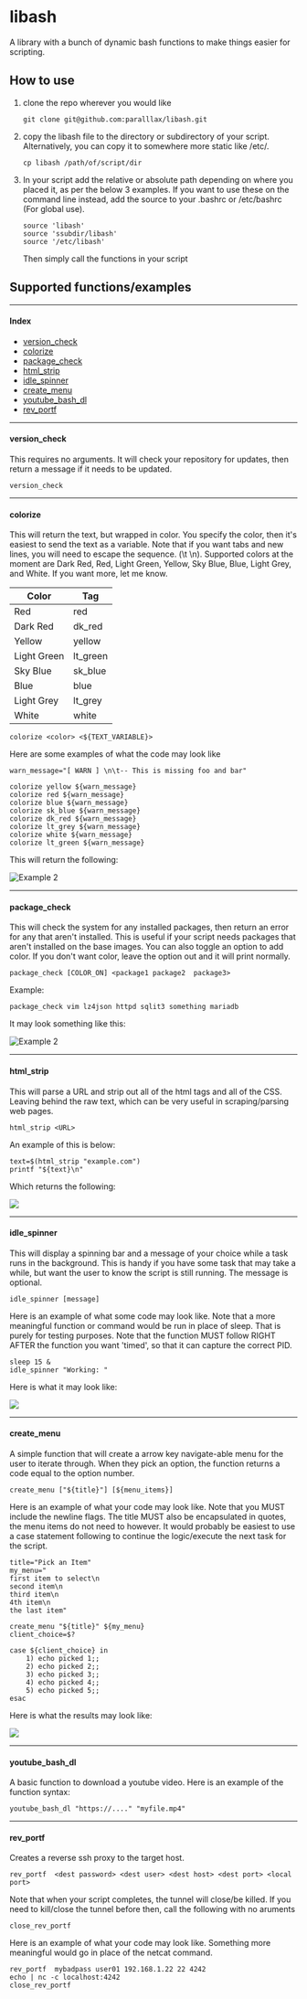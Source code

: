 # libash

A library with a bunch of dynamic bash functions to make things easier for scripting.

## How to use

1. clone the repo wherever you would like

	```
	git clone git@github.com:paralllax/libash.git
	```

2.  copy the libash file to the directory or subdirectory of your script. Alternatively, you can copy it to somewhere more static like /etc/. 

	```
	cp libash /path/of/script/dir
	```

3. In your script add the relative or absolute path depending on where you placed it, as per the below 3 examples. If you want to use these on the command line instead, add the source to your .bashrc or /etc/bashrc (For global use).

	```
	source 'libash'
	source 'ssubdir/libash'
	source '/etc/libash'
	```

	Then simply call the functions in your script


## Supported functions/examples
* * *
#### Index

 - [version_check](#version)
 - [colorize](#color)
 - [package_check](#package)
 - [html_strip](#html)
 - [idle_spinner](#idle)
 - [create_menu](#menu)
 - [youtube_bash_dl](#ytdl)
 - [rev_portf](#port)

* * *

#### version_check<a name=version></a>

This requires no arguments. It will check your repository for updates, then return a message if it needs to be updated.

```
version_check
```

* * *

#### colorize<a name=color></a>

This will return the text, but wrapped in color. You specify the color, then it's easiest to send the text as a variable. Note that if you want tabs and new lines, you will need to escape the sequence. (\t \n). Supported colors at the moment are Dark Red, Red, Light Green, Yellow, Sky Blue, Blue, Light Grey, and White. If you want more, let me know.

| Color       | Tag      |
|-------------|----------|
| Red         | red      |
| Dark Red    | dk_red   |
| Yellow      | yellow   |
| Light Green | lt_green |
| Sky Blue    | sk_blue  |
| Blue        | blue     |
| Light Grey  | lt_grey  |
| White       | white    |

```
colorize <color> <${TEXT_VARIABLE}>
```

Here are some examples of what the code may look like

```
warn_message="[ WARN ] \n\t-- This is missing foo and bar"

colorize yellow ${warn_message}
colorize red ${warn_message}
colorize blue ${warn_message}
colorize sk_blue ${warn_message}
colorize dk_red ${warn_message}
colorize lt_grey ${warn_message}
colorize white ${warn_message}
colorize lt_green ${warn_message}
```

This will return the following:

![Example 2](images/color_example.PNG)

* * *

#### package_check<a name=package></a>

This will check the system for any installed packages, then return an error for any that aren't installed. This is useful if your script needs packages that aren't installed on the base images. You can also toggle an option to add color. If you don't want color, leave the option out and it will print normally.

```
package_check [COLOR_ON] <package1 package2  package3>
```

Example:

```
package_check vim lz4json httpd sqlit3 something mariadb
```

It may look something like this:

![Example 2](images/package_check.PNG)

* * *

#### html_strip<a name=html></a>

This will parse a URL and strip out all of the html tags and all of the CSS. Leaving behind the raw text, which can be very useful in scraping/parsing web pages.

```
html_strip <URL>
```

An example of this is below:

```
text=$(html_strip "example.com")
printf "${text}\n"
```

Which returns the following:

![](images/html_strip.PNG)

* * *

#### idle_spinner<a name=idle></a>

This will display a spinning bar and a message of your choice while a task runs in the background. This is handy if you have some task that may take a while, but want the user to know the script is still running. The message is optional.

```
idle_spinner [message]
```
Here is an example of what some code may look like. Note that a more meaningful function or command would be run in place of sleep. That is purely for testing purposes. Note that the function MUST follow RIGHT AFTER the function you want 'timed', so that it can capture the correct PID. 

```
sleep 15 &
idle_spinner "Working: "
```

Here is what it may look like:

![](images/idle_spinner.PNG)

* * *

#### create_menu<a name=menu></a>

A simple function that will create a arrow key navigate-able menu for the user to iterate through. When they pick an option, the function returns a code equal to the option number. 

```
create_menu ["${title}"] [${menu_items}]
```

Here is an example of what your code may look like. Note that you MUST include the newline flags. The title MUST also be encapsulated in quotes, the menu items do not need to however. It would probably be easiest to use a case statement following to continue the logic/execute the next task for the script. 

```
title="Pick an Item"
my_menu="
first item to select\n
second item\n
third item\n
4th item\n
the last item"

create_menu "${title}" ${my_menu}
client_choice=$?

case ${client_choice} in
	1) echo picked 1;;
	2) echo picked 2;;
	3) echo picked 3;;
	4) echo picked 4;;
	5) echo picked 5;;
esac
```

Here is what the results may look like:

![](images/menu.PNG)
* * *

#### youtube_bash_dl<a name=ytdl></a>

A basic function to download a youtube video. Here is an example of the function syntax:

```
youtube_bash_dl "https://...." "myfile.mp4"
```

* * *

#### rev_portf<a name=port></a>

Creates a reverse ssh proxy to the target host.

```
rev_portf  <dest password> <dest user> <dest host> <dest port> <local port>
```

Note that when your script completes, the tunnel will close/be killed. If you need to kill/close the tunnel before then, call the following with no aruments

```
close_rev_portf
```

Here is an example of what your code may look like. Something more meaningful would go in place of the netcat command. 

```
rev_portf  mybadpass user01 192.168.1.22 22 4242
echo | nc -c localhost:4242
close_rev_portf
```
